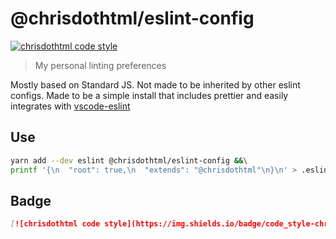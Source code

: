 # @chrisdothtml/eslint-config

[![chrisdothtml code style](https://img.shields.io/badge/code_style-chrisdothtml-brightgreen.svg)](https://github.com/chrisdothtml/eslint-config)

> My personal linting preferences

 Mostly based on Standard JS. Not made to be inherited by other eslint configs. Made to be a simple install that includes prettier and easily integrates with [vscode-eslint](https://github.com/Microsoft/vscode-eslint)

## Use

```sh
yarn add --dev eslint @chrisdothtml/eslint-config &&\
printf '{\n  "root": true,\n  "extends": "@chrisdothtml"\n}\n' > .eslintrc
```

## Badge

```md
[![chrisdothtml code style](https://img.shields.io/badge/code_style-chrisdothtml-brightgreen.svg)](https://github.com/chrisdothtml/eslint-config)
```
